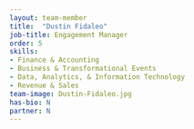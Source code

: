 ```yaml
---
layout: team-member
title:  "Dustin Fidaleo"
job-title: Engagement Manager
order: 5
skills:
- Finance & Accounting
- Business & Transformational Events
- Data, Analytics, & Information Technology
- Revenue & Sales
team-image: Dustin-Fidaleo.jpg
has-bio: N
partner: N
---
```

